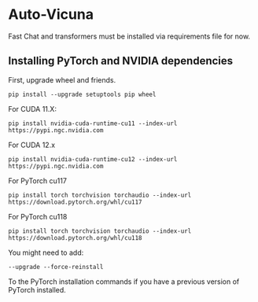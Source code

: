 # Auto-Vicuna

Fast Chat and transformers must be installed via requirements file for now.

## Installing PyTorch and NVIDIA dependencies

First, upgrade wheel and friends.

```
pip install --upgrade setuptools pip wheel
```

For CUDA 11.X:

```
pip install nvidia-cuda-runtime-cu11 --index-url https://pypi.ngc.nvidia.com
```

For CUDA 12.x

```
pip install nvidia-cuda-runtime-cu12 --index-url https://pypi.ngc.nvidia.com
```

For PyTorch cu117
```
pip install torch torchvision torchaudio --index-url https://download.pytorch.org/whl/cu117
```

For PyTorch cu118
```
pip install torch torchvision torchaudio --index-url https://download.pytorch.org/whl/cu118
```

You might need to add:
```
--upgrade --force-reinstall
```

To the PyTorch installation commands if you have a previous version of PyTorch installed.